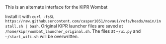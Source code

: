 This is an alternate interface for the KIPR Wombat

Install it with `curl -fsSL https://raw.githubusercontent.com/casper1051/novaui/refs/heads/main/install.sh | bash`. 
Original KIPR launcher files are saved at `/home/kipr/wombat_launcher_original.sh`. The files at `~/ui.py` and `~/start_wifi.sh` will be overwritten.

